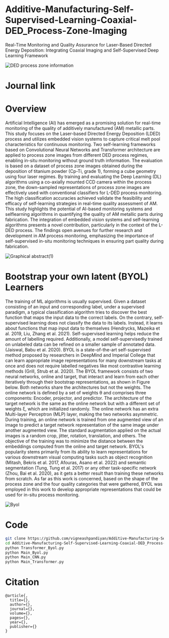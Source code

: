 # Additive-Manufacturing-Self-Supervised-Learning-Coaxial-DED_Process-Zone-Imaging
Real-Time Monitoring and Quality Assurance for Laser-Based Directed Energy Deposition: Integrating Coaxial Imaging and Self-Supervised Deep Learning Framework

![DED process zone information](https://github.com/vigneashpandiyan/Additive-Manufacturing-Self-Supervised-Learning-Coaxial-DED-Process-Zone-Imaging/assets/39007209/5b899596-ade5-40dc-bf44-ff77896544bc)

# Journal link

# Overview


Artificial Intelligence (AI) has emerged as a promising solution for real-time monitoring of the quality of
additively manufactured (AM) metallic parts. This study focuses on the Laser-based Directed Energy Deposition (LDED)
process and utilizes embedded vision systems to capture critical melt pool characteristics for continuous
monitoring. Two self-learning frameworks based on Convolutional Neural Networks and Transformer architecture
are applied to process zone images from different DED process regimes, enabling in-situ monitoring without ground
truth information. The evaluation is based on a dataset of process zone images obtained during the deposition of
titanium powder (Cp-Ti, grade 1), forming a cube geometry using four laser regimes. By training and evaluating the
Deep Learning (DL) algorithms using a co-axially mounted CCD camera within the process zone, the down-sampled
representations of process zone images are effectively used with conventional classifiers for L-DED process
monitoring. The high classification accuracies achieved validate the feasibility and efficacy of self-learning strategies
in real-time quality assessment of AM. This study highlights the potential of AI-based monitoring systems and selflearning
algorithms in quantifying the quality of AM metallic parts during fabrication. The integration of embedded
vision systems and self-learning algorithms presents a novel contribution, particularly in the context of the L-DED
process. The findings open avenues for further research and development in AM process monitoring, emphasizing the
importance of self-supervised in-situ monitoring techniques in ensuring part quality during fabrication.

![Graphical abstract(1)](https://github.com/vigneashpandiyan/Additive-Manufacturing-Self-Supervised-Learning-Coaxial-DED-Process-Zone-Imaging/assets/39007209/0ee15026-dde5-4176-a036-26707a9ada11)


# Bootstrap your own latent (BYOL) Learners

The training of ML algorithms is usually supervised. Given a dataset consisting of an input and corresponding label, under a supervised paradigm, a typical classification algorithm tries to discover the best function that maps the input data to the correct labels. On the contrary, self-supervised learning does not classify the data to its labels. Instead, it learns about functions that map input data to themselves (Hendrycks, Mazeika et al. 2019, Liu, Zhang et al. 2021). Self-supervised learning helps reduce the amount of labelling required. Additionally, a model self-supervisedly trained on unlabeled data can be refined on a smaller sample of annotated data. (Jaiswal, Babu et al. 2020).
BYOL is a state-of-the-art self-supervised method proposed by researchers in DeepMind and Imperial College that can learn appropriate image representations for many downstream tasks at once and does not require labelled negatives like most contrastive learning methods (Grill, Strub et al. 2020). The BYOL framework consists of two neural networks, online and target, that interact and learn from each other iteratively through their bootstrap representations, as shown in Figure below. Both networks share the architectures but not the weights. The online network is defined by a set of weights θ and comprises three components: Encoder, projector, and predictor. The architecture of the target network is the same as the online network but with a different set of weights ξ, which are initialized randomly. The online network has an extra Multi-layer Perceptron (MLP) layer, making the two networks asymmetric. During training, an online network is trained from one augmented view of an image to predict a target network representation of the same image under another augmented view. The standard augmentation applied on the actual images is a random crop, jitter, rotation, translation, and others. The objective of the training was to minimize the distance between the embeddings computed from the online and target network. BYOL's popularity stems primarily from its ability to learn representations for various downstream visual computing tasks such as object recognition (Mitash, Bekris et al. 2017, Afouras, Asano et al. 2022) and semantic segmentation (Tung, Tung et al. 2017) or any other task-specific network (Zhou, Bai et al. 2020), as it gets a better result than training these networks from scratch. As far as this work is concerned, based on the shape of the process zone and the four quality categories that were gathered, BYOL was employed in this work to develop appropriate representations that could be used for in-situ process monitoring.


![Byol](https://github.com/vigneashpandiyan/Additive-Manufacturing-Self-Supervised-Learning-Coaxial-DED-Process-Zone-Imaging/assets/39007209/12b87183-40e0-43bf-86ed-69e6d2495fe1)


 


# Code
```bash
git clone https://github.com/vigneashpandiyan/Additive-Manufacturing-Self-Supervised-Learning-Coaxial-DED_Process-Zone-Imaging
cd Additive-Manufacturing-Self-Supervised-Learning-Coaxial-DED_Process-Zone-Imaging
python Transformer_Byol.py
python Main_Byol.py
python Main_CNN.py
python Main_Transformer.py
```

# Citation
```
@article{,
  title={},
  author={},
  journal={},
  volume={},
  pages={},
  year={},
  publisher={}
}
```
